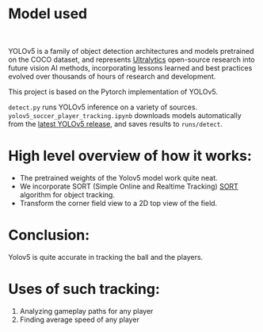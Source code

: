 # Model used

<br>
<p>
YOLOv5 is a family of object detection architectures and models pretrained on the COCO dataset, and represents <a href="https://ultralytics.com">Ultralytics</a>
 open-source research into future vision AI methods, incorporating lessons learned and best practices evolved over thousands of hours of research and development.
</p>

</div>
This project is based on the Pytorch implementation of YOLOv5.

`detect.py` runs YOLOv5 inference on a variety of sources. `yolov5_soccer_player_tracking.ipynb` downloads models automatically from the [latest YOLOv5 release](https://github.com/ultralytics/yolov5/releases), and saves results to `runs/detect`.

# High level overview of how it works:
- The pretrained weights of the Yolov5 model work quite neat.
- We incorporate SORT (Simple Online and Realtime Tracking) [SORT](https://github.com/abewley/sort) algorithm for object tracking. 
- Transform the corner field view to a 2D top view of the field.


# Conclusion:
Yolov5 is quite accurate in tracking the ball and the players.

# Uses of such tracking:
1. Analyzing gameplay paths for any player
2. Finding average speed of any player
